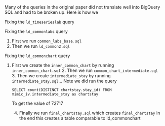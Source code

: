 Many of the queries in the original paper did not translate well into BigQuery SQL and had to be broken up. Here is how we 

Fixing the `ld_timeserieslab` query

Fixing the `ld_commonlabs` query 

1. First we run `common_labs_base.sql`
 2. Then we run `ld_common2.sql`

Fixing the `ld_commonchart` query

1. First we create the `inner_common_chart` by running `inner_common_chart.sql`
    2. Then we run `common_chart_intermediate.sql`
    3. Then we create `intermediate_stay` by running `intermediate_stay.sql`...
    Note we did run the query 
    
    ```
    SELECT count(DISTINCT chartstay.stay_id) FROM mimic_iv.intermediate_stay as chartstay
    ``` 

    To get the value of 72717

    4. Finally we run `final_chartstay.sql` which creates `final_chartstay`
In the end this creates a table comparable to ld_commonchart



